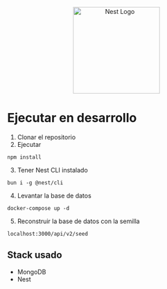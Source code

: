 <p align="center">
  <a href="http://nestjs.com/" target="blank"><img src="https://nestjs.com/img/logo-small.svg" width="200" alt="Nest Logo" /></a>
</p>

#
# Ejecutar en desarrollo

1. Clonar el repositorio
2. Ejecutar
 ```
 npm install
 ```
3. Tener Nest CLI instalado
 ```
bun i -g @nest/cli
 ```
4. Levantar la base de datos
```
docker-compose up -d
```
5. Reconstruir la base de datos con la semilla
```
localhost:3000/api/v2/seed
```

## Stack usado 
* MongoDB
* Nest
